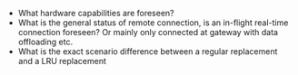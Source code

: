 - What hardware capabilities are foreseen?
- What is the general status of remote connection, is an in-flight real-time connection foreseen? Or
  mainly only connected at gateway with data offloading etc.
- What is the exact scenario difference between a regular replacement and a LRU replacement
